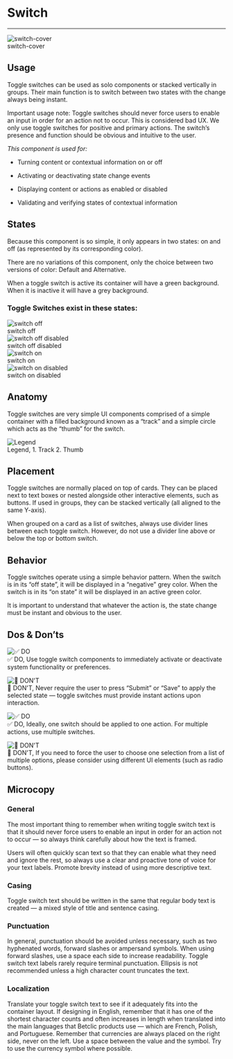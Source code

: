 
# Switch

---

  
![switch-cover](https://studio-assets.supernova.io/design-systems/27883/60195816-2877-43f4-aee1-91a7d66e288d.png)  
switch-cover  


## Usage

Toggle switches can be used as solo components or stacked vertically in groups. Their main function is to switch between two states with the change always being instant.

Important usage note: Toggle switches should never force users to enable an input in order for an action not to occur. This is considered bad UX. We only use toggle switches for positive and primary actions. The switch’s presence and function should be obvious and intuitive to the user.

*This component is used for:*

- Turning content or contextual information on or off

- Activating or deactivating state change events

- Displaying content or actions as enabled or disabled

- Validating and verifying states of contextual information

## States

Because this component is so simple, it only appears in two states: on and off (as represented by its corresponding color).

There are no variations of this component, only the choice between two versions of color: Default and Alternative.

When a toggle switch is active its container will have a green background. When it is inactive it will have a grey background.

### Toggle Switches exist in these states:

  
![switch off](https://studio-assets.supernova.io/design-systems/27883/b3c4ece0-a696-4b15-a10a-ac7ddedbe10b.png)  
switch off  
![switch off disabled](https://studio-assets.supernova.io/design-systems/27883/b31fef4d-2875-468c-ace3-8615ab9af9dc.png)  
switch off disabled  
![switch on](https://studio-assets.supernova.io/design-systems/27883/4911da75-d912-4441-a72d-06be27f53122.png)  
switch on  
![switch on disabled](https://studio-assets.supernova.io/design-systems/27883/8c4e55f4-6f7b-46d9-8906-33c020358613.png)  
switch on disabled  


## Anatomy

Toggle switches are very simple UI components comprised of a simple container with a filled background known as a “track” and a simple circle which acts as the “thumb” for the switch.

  
![Legend](https://studio-assets.supernova.io/design-systems/27883/27c107c9-9198-4726-a1c7-ed833b677d17.png)  
Legend, 1. Track
2. Thumb  
  


## Placement

Toggle switches are normally placed on top of cards. They can be placed next to text boxes or nested alongside other interactive elements, such as buttons. If used in groups, they can be stacked vertically (all aligned to the same Y-axis).

When grouped on a card as a list of switches, always use divider lines between each toggle switch. However, do not use a divider line above or below the top or bottom switch.

## Behavior

Toggle switches operate using a simple behavior pattern. When the switch is in its “off state”, it will be displayed in a “negative” grey color. When the switch is in its “on state” it will be displayed in an active green color.

It is important to understand that whatever the action is, the state change must be instant and obvious to the user.

## Dos & Don’ts

  
![✅ DO](https://studio-assets.supernova.io/design-systems/27883/000ea702-ed11-4f9c-896a-84493f6f6396.png)  
✅ DO, Use toggle switch components to immediately activate or deactivate system functionality or preferences.  
  
![🚫 DON'T](https://studio-assets.supernova.io/design-systems/27883/d672646d-8a83-4e4c-b1ef-518f041aed8b.png)  
🚫 DON'T, Never require the user to press “Submit” or “Save” to apply the selected state — toggle switches must provide instant actions upon interaction.  
  
![✅ DO](https://studio-assets.supernova.io/design-systems/27883/7fd6a713-9bd3-42ba-9a30-bf87eeb147a5.png)  
✅ DO, Ideally, one switch should be applied to one action. For multiple actions, use multiple switches.  
  
![🚫 DON'T](https://studio-assets.supernova.io/design-systems/27883/087db283-cff2-4c3f-9f16-ae4c397abbf1.png)  
🚫 DON'T, If you need to force the user to choose one selection from a list of multiple options, please consider using different UI elements (such as radio buttons).  
  


## Microcopy

### General

The most important thing to remember when writing toggle switch text is that it should never force users to enable an input in order for an action not to occur — so always think carefully about how the text is framed.

Users will often quickly scan text so that they can enable what they need and ignore the rest, so always use a clear and proactive tone of voice for your text labels. Promote brevity instead of using more descriptive text.

### Casing

Toggle switch text should be written in the same that regular body text is created — a mixed style of title and sentence casing.

### Punctuation

In general, punctuation should be avoided unless necessary, such as two hyphenated words, forward slashes or ampersand symbols. When using forward slashes, use a space each side to increase readability. Toggle switch text labels rarely require terminal punctuation. Ellipsis is not recommended unless a high character count truncates the text.

### Localization

Translate your toggle switch text to see if it adequately fits into the container layout. If designing in English, remember that it has one of the shortest character counts and often increases in length when translated into the main languages that Betclic products use — which are French, Polish, and Portuguese. Remember that currencies are always placed on the right side, never on the left. Use a space between the value and the symbol. Try to use the currency symbol where possible.